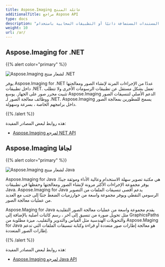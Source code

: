 ```yaml
---
title: Aspose.Imaging عائلة المنتج
additionalTitle: مراجع Aspose API
type: docs
description: "قم بتطوير محول الصور ومعالجة صور المستندات المستضافة ذاتيًا أو التطبيقات السحابية باستخدام Aspose. تصوير واجهات برمجة تطبيقات سهلة الاستخدام. Aspose.Imaging متاح لـ .NET و Java والأنظمة الأساسية الأخرى."
weight: 10
url: /ar/
---
```


## Aspose.Imaging for .NET

{{% alert color="primary" %}} 

![Aspose.Imaging لشعار منتج .NET](../home_1.png)

يوفر Aspose.Imaging for .NET عددًا من الإجراءات المرنة لإنشاء الصور ومعالجتها داخل تطبيقات .NET. تعمل بشكل مستقل عن تطبيقات الرسومات الأخرى ولا تتطلب تثبيت محرر صور على الجهاز. يوسع Aspose.Imaging الدعم الأصلي لتنسيقات الصور ووظائف معالجة الصور لـ .NET. Aspose.Imaging يسمح للمطورين بمعالجة الصور داخل برامجهم الخاصة ، بسرعة وسهولة.

{{% /alert %}}

هذه روابط لبعض المصادر المفيدة:
- [Aspose.Imaging لمرجع NET API](/imaging/ar/net/)

## Aspose.Imaging لجافا

{{% alert color="primary" %}}

![Aspose.Imaging لشعار منتج Java](../home_2.png)

Aspose.Imaging for Java هي مكتبة تصوير سهلة الاستخدام وعالية الأداء وموثقة جيدًا. يوفر مجموعة الإجراءات الأكثر مرونة لإنشاء الصور ومعالجتها وحفظها في تطبيقات Java. Aspose.Imaging for Java يدعم أقصى تنسيقات الملفات من التصوير الرسومي النقطي ويوفر مجموعة واسعة من خوارزميات الضغط جنبًا إلى جنب مع العديد من عمليات معالجة الصور.

Aspose.Maging for Java يقدم مجموعة واسعة من عمليات معالجة الصور التقليدية مثل تحويل صورة من تنسيق إلى آخر ، رسم كائنات أصلية بالإضافة إلى GraphicsPaths والتحويلات الهندسية مثل القياس والتدوير والتقليب. ميزة مطلوبة من Aspose.Maging for Java هو معالجة إطارات صور متعددة أو قراءة وكتابة تنسيقات الملفات التي تدعم إطارات الصور المتعددة.

{{% /alert %}}

هذه روابط لبعض المصادر المفيدة:

- [Aspose.Imaging لمرجع Java API](/imaging/java/)
